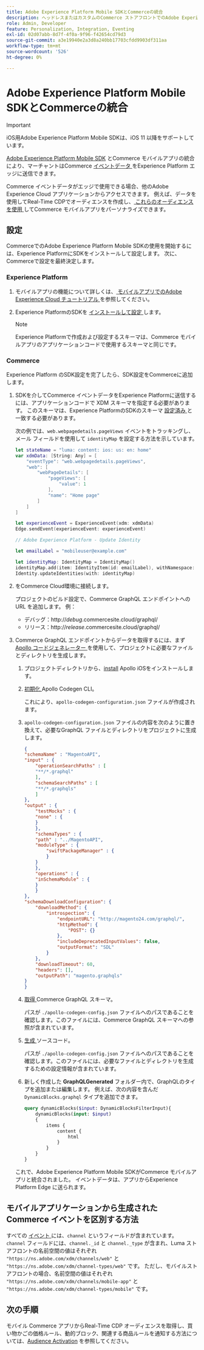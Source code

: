 ```yaml
---
title: Adobe Experience Platform Mobile SDKとCommerceの統合
description: ヘッドレスまたはカスタムのCommerce ストアフロントでのAdobe Experience Platform Mobile SDKの使用方法について説明します。
role: Admin, Developer
feature: Personalization, Integration, Eventing
exl-id: 02d07abb-8d7f-4f0a-9f96-f42654cd79d3
source-git-commit: a3e19940e2a3d8a240bb17703cfdd9903df311aa
workflow-type: tm+mt
source-wordcount: '526'
ht-degree: 0%

---
```


# Adobe Experience Platform Mobile SDKとCommerceの統合

>[!IMPORTANT]
>
>iOS用Adobe Experience Platform Mobile SDKは、iOS 11 以降をサポートしています。

[Adobe Experience Platform Mobile SDK](https://developer.adobe.com/client-sdks/home/) とCommerce モバイルアプリの統合により、マーチャントはCommerce [ イベントデータ ](events.md) をExperience Platform エッジに送信できます。

Commerce イベントデータがエッジで使用できる場合、他のAdobe Experience Cloud アプリケーションからアクセスできます。 例えば、データを使用してReal-Time CDPでオーディエンスを作成し、[ これらのオーディエンスを使用 ](https://experienceleague.adobe.com/docs/commerce-admin/customers/audience-activation.html?lang=ja) してCommerce モバイルアプリをパーソナライズできます。

## 設定

CommerceでのAdobe Experience Platform Mobile SDKの使用を開始するには、Experience PlatformにSDKをインストールして設定します。 次に、Commerceで設定を最終決定します。

### Experience Platform

1. モバイルアプリの機能について詳しくは、[ モバイルアプリでのAdobe Experience Cloud チュートリアル ](https://experienceleague.adobe.com/docs/platform-learn/implement-mobile-sdk/overview.html?lang=ja) を参照してください。

1. Experience PlatformのSDKを [ インストールして設定 ](https://developer.adobe.com/client-sdks/documentation/getting-started/) します。

   >[!NOTE]
   >
   >Experience Platformで作成および設定するスキーマは、Commerce モバイルアプリのアプリケーションコードで使用するスキーマと同じです。

### Commerce

Experience Platform のSDK設定を完了したら、SDK設定をCommerceに追加します。

1. SDKを介してCommerce イベントデータをExperience Platformに送信するには、アプリケーションコードで XDM スキーマを指定する必要があります。 このスキーマは、Experience PlatformのSDKのスキーマ [ 設定済み ](https://developer.adobe.com/client-sdks/home/getting-started/set-up-schemas-and-datasets/) と一致する必要があります。

   次の例では、`web.webpagedetails.pageViews` イベントをトラッキングし、メール フィールドを使用して `identityMap` を設定する方法を示しています。

   ```swift
   let stateName = "luma: content: ios: us: en: home"
   var xdmData: [String: Any] = [
       "eventType": "web.webpagedetails.pageViews",
       "web": [
           "webPageDetails": [
               "pageViews": [
                   "value": 1
               ],
               "name": "Home page"
           ]
       ]
   ]
   
   let experienceEvent = ExperienceEvent(xdm: xdmData)
   Edge.sendEvent(experienceEvent: experienceEvent)
   
   // Adobe Experience Platform - Update Identity
   
   let emailLabel = "mobileuser@example.com"
   
   let identityMap: IdentityMap = IdentityMap()
   identityMap.add(item: IdentityItem(id: emailLabel), withNamespace: "Email")
   Identity.updateIdentities(with: identityMap)
   ```

1. をCommerce Cloud環境に接続します。

   プロジェクトのビルド設定で、Commerce GraphQL エンドポイントへの URL を追加します。 例：

   - デバッグ：http://_debug_.commercesite.cloud/graphql/
   - リリース：http://_release_.commercesite.cloud/graphql/

1. Commerce GraphQL エンドポイントからデータを取得するには、まず [Apollo コードジェネレーター ](https://www.apollographql.com/docs/ios/) を使用して、プロジェクトに必要なファイルとディレクトリを生成します。

   1. プロジェクトディレクトリから、[install](https://www.apollographql.com/docs/ios/get-started#1-install-the-apollo-frameworks) Apollo iOSをインストールします。

   1. [ 初期化 ](https://www.apollographql.com/docs/ios/code-generation/codegen-cli/#initialize) Apollo Codegen CLI。

      これにより、`apollo-codegen-configuration.json` ファイルが作成されます。

   1. `apollo-codegen-configuration.json` ファイルの内容を次のように置き換えて、必要なGraphQL ファイルとディレクトリをプロジェクトに生成します。

      ```json
      {
      "schemaName" : "MagentoAPI",
      "input" : {
          "operationSearchPaths" : [
          "**/*.graphql"
          ],
          "schemaSearchPaths" : [
          "**/*.graphqls"
          ]
      },
      "output" : {
          "testMocks" : {
          "none" : {
          }
          },
          "schemaTypes" : {
          "path" : "../MagentoAPI",
          "moduleType" : {
              "swiftPackageManager" : {
              }
          }
          },
          "operations" : {
          "inSchemaModule" : {
          }
          }
      },
      "schemaDownloadConfiguration": {
          "downloadMethod": {
              "introspection": {
                  "endpointURL": "http://magento24.com/graphql/",
                  "httpMethod": {
                      "POST": {}
                  },
                  "includeDeprecatedInputValues": false,
                  "outputFormat": "SDL"
              }
          },
          "downloadTimeout": 60,
          "headers": [],
          "outputPath": "magento.graphqls"
      }
      }
      ```

   1. [ 取得 ](https://www.apollographql.com/docs/ios/code-generation/codegen-cli/#fetch-schema) Commerce GraphQL スキーマ。

      パスが `./apollo-codegen-config.json` ファイルへのパスであることを確認します。このファイルには、Commerce GraphQL スキーマへの参照が含まれています。

   1. [ 生成 ](https://www.apollographql.com/docs/ios/code-generation/codegen-cli/#generate) ソースコード。

      パスが `./apollo-codegen-config.json` ファイルへのパスであることを確認します。このファイルには、必要なファイルとディレクトリを生成するための設定情報が含まれています。

   1. 新しく作成した **GraphQLGenerated** フォルダー内で、GraphQLのタイプを追加または編集します。 例えば、次の内容を含んだ `DynamicBlocks.graphql` タイプを追加できます。

      ```graphql
      query dynamicBlocks($input: DynamicBlocksFilterInput){
          dynamicBlocks(input: $input)
          {
              items {
                  content {
                      html
                  }
              }
          }
      }
      ```

   これで、Adobe Experience Platform Mobile SDKがCommerce モバイルアプリと統合されました。 イベントデータは、アプリからExperience Platform Edge に送られます。

## モバイルアプリケーションから生成されたCommerce イベントを区別する方法

すべての [ イベント ](events.md) には、`channel` というフィールドが含まれています。 `channel` フィールドには、`channel._id` と `channel._type` が含まれ、Luma ストアフロントの名前空間の値はそれぞれ `"https://ns.adobe.com/xdm/channels/web"` と `"https://ns.adobe.com/xdm/channel-types/web"` です。 ただし、モバイルストアフロントの場合、名前空間の値はそれぞれ `"https://ns.adobe.com/xdm/channels/mobile-app"` と `"https://ns.adobe.com/xdm/channel-types/mobile"` です。

## 次の手順

モバイル Commerce アプリからReal-Time CDP オーディエンスを取得し、買い物かごの価格ルール、動的ブロック、関連する商品ルールを通知する方法については、[Audience Activation](https://experienceleague.adobe.com/docs/commerce-admin/customers/audience-activation.html?lang=ja#retrieve-audiences-using-the-adobe-experience-platform-mobile-sdk) を参照してください。
